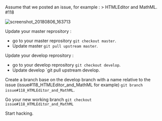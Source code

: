 Assume that we posted an issue, for example : > HTMLEditor and MathML. #118 

![screenshot_20180806_163713](https://user-images.githubusercontent.com/19194678/43723288-9898168e-9997-11e8-8d9a-edf4cfb9ec3d.png)

Update your master reprository :
- go to your master reprository `git checkout master`.
- Update master `git pull upstream master`.

Update your develop reprository :
- go to your develop reprository `git checkout develop`.
- Update develop `git pull upstream develop.

Create a branch base on the develop branch with a name relative to the issue (issue#118_HTMLEditor_and_MathML for example) `git branch issue#118_HTMLEditor_and_MathML`.

Go your new working branch `git checkout issue#118_HTMLEditor_and_MathML`

Start hacking.